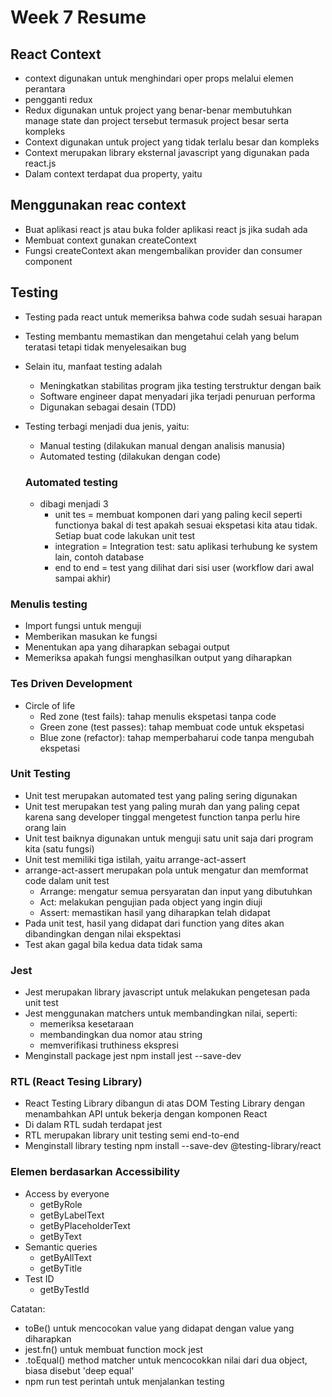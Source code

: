 # Week 7 Resume

## React Context
- context digunakan untuk menghindari oper props melalui elemen perantara
- pengganti redux 
- Redux digunakan untuk project yang benar-benar membutuhkan manage state dan project tersebut termasuk project besar serta kompleks
- Context digunakan untuk project yang tidak terlalu besar dan kompleks
- Context merupakan library eksternal javascript yang digunakan pada react.js
- Dalam context terdapat dua property, yaitu

## Menggunakan reac context 
- Buat aplikasi react js atau buka folder aplikasi react js jika sudah ada
- Membuat context gunakan createContext
- Fungsi createContext akan mengembalikan provider dan consumer component


## Testing
- Testing pada react untuk memeriksa bahwa code sudah sesuai harapan
- Testing membantu memastikan dan mengetahui celah yang belum teratasi tetapi tidak menyelesaikan bug
- Selain itu, manfaat testing adalah
    - Meningkatkan stabilitas program jika testing terstruktur dengan baik
    - Software engineer dapat menyadari jika terjadi penuruan performa
    - Digunakan sebagai desain (TDD)
- Testing terbagi menjadi dua jenis, yaitu:
  - Manual testing (dilakukan manual dengan analisis manusia)
  - Automated testing (dilakukan dengan code)
  
  ### Automated testing 
  - dibagi menjadi 3 
    - unit tes = membuat komponen dari yang paling kecil seperti functionya bakal di test apakah sesuai ekspetasi kita atau tidak. Setiap buat code lakukan unit test
    - integration = Integration test: satu aplikasi terhubung ke system lain, contoh database
    - end to end =  test yang dilihat dari sisi user (workflow dari awal sampai akhir)

### Menulis testing 
- Import fungsi untuk menguji
- Memberikan masukan ke fungsi
- Menentukan apa yang diharapkan sebagai output
- Memeriksa apakah fungsi menghasilkan output yang diharapkan

### Tes Driven Development
- Circle of life 
  - Red zone (test fails): tahap menulis ekspetasi tanpa code
  - Green zone (test passes): tahap membuat code untuk ekspetasi
  - Blue zone (refactor): tahap memperbaharui code tanpa mengubah ekspetasi

### Unit Testing 
- Unit test merupakan automated test yang paling sering digunakan
- Unit test merupakan test yang paling murah dan yang paling cepat karena sang developer tinggal mengetest function tanpa perlu hire orang lain
- Unit test baiknya digunakan untuk menguji satu unit saja dari program kita (satu fungsi)
- Unit test memiliki tiga istilah, yaitu arrange-act-assert
- arrange-act-assert merupakan pola untuk mengatur dan memformat code dalam unit test
  - Arrange: mengatur semua persyaratan dan input yang dibutuhkan
  - Act: melakukan pengujian pada object yang ingin diuji
  - Assert: memastikan hasil yang diharapkan telah didapat
- Pada unit test, hasil yang didapat dari function yang dites akan dibandingkan dengan nilai ekspektasi
- Test akan gagal bila kedua data tidak sama

### Jest 
- Jest merupakan library javascript untuk melakukan pengetesan pada unit test
- Jest menggunakan matchers untuk membandingkan nilai, seperti:
  - memeriksa kesetaraan
  - membandingkan dua nomor atau string
  - memverifikasi truthiness ekspresi
- Menginstall package jest npm install jest --save-dev

### RTL (React Tesing Library)
- React Testing Library dibangun di atas DOM Testing Library dengan menambahkan API untuk bekerja dengan komponen React
- Di dalam RTL sudah terdapat jest
- RTL merupakan library unit testing semi end-to-end
- Menginstall library testing npm install --save-dev @testing-library/react

### Elemen berdasarkan Accessibility
- Access by everyone
    - getByRole
    - getByLabelText
    - getByPlaceholderText
    - getByText
- Semantic queries
    - getByAllText
    - getByTitle
- Test ID
    - getByTestId

Catatan:

- toBe() untuk mencocokan value yang didapat dengan value yang diharapkan
- jest.fn() untuk membuat function mock jest
- .toEqual() method matcher untuk mencocokkan nilai dari dua object, biasa disebut 'deep equal'
- npm run test perintah untuk menjalankan testing
